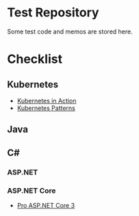 # Test Repository

Some test code and memos are stored here. 

# Checklist

## Kubernetes

* [Kubernetes in Action](https://learning.oreilly.com/library/view/kubernetes-in-action/9781617293726/)
* [Kubernetes Patterns](https://learning.oreilly.com/library/view/kubernetes-patterns/9781492050278/)

## Java

## C#

### ASP.NET

### ASP.NET Core

* [Pro ASP.NET Core 3](https://learning.oreilly.com/library/view/pro-aspnet-core/9781484254400/html/338050_8_En_1_Chapter.xhtml)

